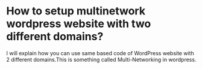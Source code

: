 # How to setup multinetwork wordpress website with two different domains?
I will explain how you can use same based code of WordPress website with 2 different domains.This is something called Multi-Networking in wordpress.
